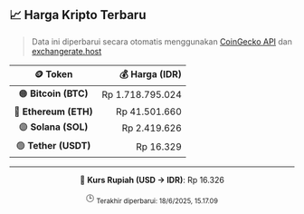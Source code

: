 

<!-- HARGA_KRIPTO -->
## 📈 Harga Kripto Terbaru

> Data ini diperbarui secara otomatis menggunakan [CoinGecko API](https://www.coingecko.com/) dan [exchangerate.host](https://exchangerate.host/)

<div align="center">

| 🪙 Token | 💰 Harga (IDR) |
|:------:|---------------:|
| 🟠 **Bitcoin (BTC)**   | Rp 1.718.795.024 |
| 🔵 **Ethereum (ETH)**  | Rp 41.501.660 |
| 🟣 **Solana (SOL)**    | Rp 2.419.626 |
| 🟢 **Tether (USDT)**   | Rp 16.329 |

---

💱 **Kurs Rupiah (USD → IDR)**: Rp 16.326

🕒 <sub>Terakhir diperbarui: 18/6/2025, 15.17.09</sub>

</div>
<!-- /HARGA_KRIPTO -->